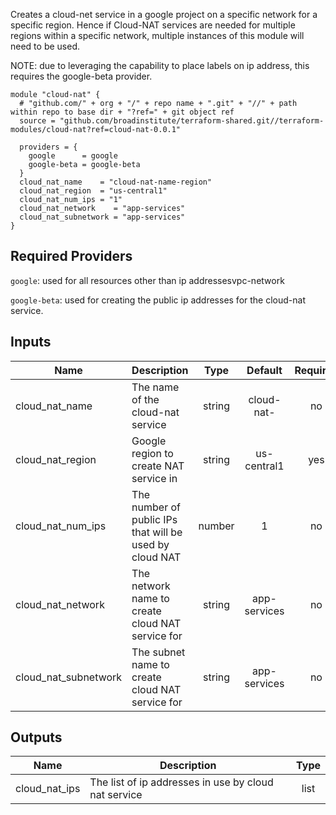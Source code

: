Creates a cloud-net service in a google project on a specific network for a specific region.  Hence if Cloud-NAT services are needed for multiple regions within a specific network, multiple instances of this module will need to be used.

NOTE: due to leveraging the capability to place labels on ip address, this requires the google-beta provider.

```
module "cloud-nat" {                                                       
  # "github.com/" + org + "/" + repo name + ".git" + "//" + path within repo to base dir + "?ref=" + git object ref
  source = "github.com/broadinstitute/terraform-shared.git//terraform-modules/cloud-nat?ref=cloud-nat-0.0.1"

  providers = {
    google      = google
    google-beta = google-beta
  }
  cloud_nat_name    = "cloud-nat-name-region"
  cloud_nat_region  = "us-central1"
  cloud_nat_num_ips = "1"
  cloud_nat_network    = "app-services"
  cloud_nat_subnetwork = "app-services"
}

```

## Required Providers

`google`: used for all resources other than ip addressesvpc-network

`google-beta`: used for creating the public ip addresses for the cloud-nat service.

## Inputs
| Name | Description | Type | Default | Required |
|------|-------------|:----:|:-----:|:-----:|
| cloud_nat_name | The name of the cloud-nat service | string | cloud-nat-<RANDOM-STRING> | no |
| cloud_nat_region | Google region to create NAT service in | string | us-central1 | yes |
| cloud_nat_num_ips | The number of public IPs that will be used by cloud NAT | number | 1 | no |
| cloud_nat_network | The network name to create cloud NAT service for | string | app-services | no |
| cloud_nat_subnetwork | The subnet name to create cloud NAT service for | string | app-services | no |

## Outputs

| Name | Description | Type | 
|------|-------------|:----:|
| cloud_nat_ips | The list of ip addresses in use by cloud nat service | list | 


